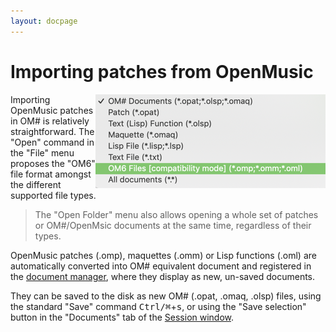 ```yaml
---
layout: docpage
---
```


# Importing patches from OpenMusic 

<img src="import-from-om_img/om6-types.png" align="right"> 

Importing OpenMusic patches in OM# is relatively straightforward.
The "Open" command in the "File" menu proposes the "OM6" file format amongst the different supported file types.

> The "Open Folder" menu also allows opening a whole set of patches or OM#/OpenMsic documents at the same time, regardless of their types.

OpenMusic patches (.omp), maquettes (.omm) or Lisp functions (.oml) are automatically converted into OM# equivalent document and registered in the [document manager](doc-management), where they display as new, un-saved documents. 

They can be saved to the disk as new OM# (.opat, .omaq, .olsp) files, using the standard "Save" command <kbd>Ctrl/⌘</kbd>+<kbd>s</kbd>, or using the "Save selection" button in the "Documents" tab of the [Session window](session#the-document-tab).
